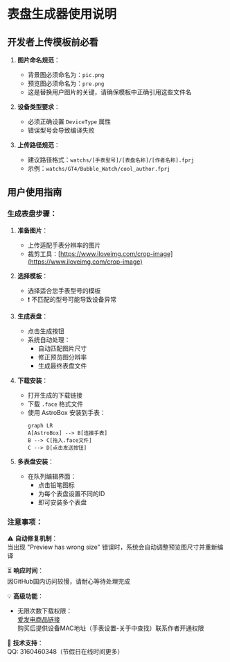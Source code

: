 # 表盘生成器使用说明

## 开发者上传模板前必看

1. **图片命名规范**：
   - 背景图必须命名为：`pic.png`
   - 预览图必须命名为：`pre.png`
   - 这是替换用户图片的关键，请确保模板中正确引用这些文件名

2. **设备类型要求**：
   - 必须正确设置 `DeviceType` 属性
   - 错误型号会导致编译失败

3. **上传路径规范**：
   - 建议路径格式：`watchs/[手表型号]/[表盘名称]/[作者名称].fprj`
   - 示例：`watchs/GT4/Bubble_Watch/cool_author.fprj`

## 用户使用指南

### 生成表盘步骤：
1. **准备图片**：
   - 上传适配手表分辨率的图片
   - 裁剪工具：[https://www.iloveimg.com/crop-image](https://www.iloveimg.com/crop-image)

2. **选择模板**：
   - 选择适合您手表型号的模板
   - ❗ 不匹配的型号可能导致设备异常

3. **生成表盘**：
   - 点击生成按钮
   - 系统自动处理：
     - 自动匹配图片尺寸
     - 修正预览图分辨率
     - 生成最终表盘文件

4. **下载安装**：
   - 打开生成的下载链接
   - 下载 `.face` 格式文件
   - 使用 AstroBox 安装到手表：
     ```mermaid
     graph LR
     A[AstroBox] --> B[连接手表]
     B --> C[拖入.face文件]
     C --> D[点击发送按钮]
     ```

5. **多表盘安装**：
   - 在队列编辑界面：
     - 点击铅笔图标
     - 为每个表盘设置不同的ID
     - 即可安装多个表盘

### 注意事项：
⚠️ **自动修复机制**：  
当出现 "Preview has wrong size" 错误时，系统会自动调整预览图尺寸并重新编译

⏳ **响应时间**：  
因GitHub国内访问较慢，请耐心等待处理完成

💡 **高级功能**：  
- 无限次数下载权限：  
  [爱发电商品链接](https://afdian.com/item/7bc3420a6ab311f0a58152540025c377)  
  购买后提供设备MAC地址（手表设置-关于中查找）联系作者开通权限

📧 **技术支持**：  
QQ: 3160460348（节假日在线时间更多）
